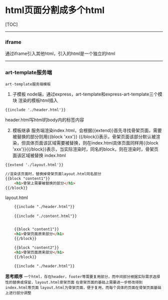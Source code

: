 # html页面分割成多个html
[TOC]
***
### iframe
通过iframe引入其他html，引入的html是一个独立的html

***
### art-template服务端
`art-template服务端模板`

1. 子模板
node端，通过express，art-template和express-art-template三个模块
渲染的模板html插入
```html
{{include './header.html'}}
```
header.html写html的body内的标签内容

2. 模板继承
服务端渲染index.html，会根据{{extend}}首先寻找骨架页面，需要被替换的部分则用{{block 'xxx'}}
{{/block}}表示，骨架页面该部分默认被渲染，但具体页面该区域需要被替换，则在index.html具体页面同样用{{block 'xxx'}}{{/block}}表示，当实际渲染时，同名的block，则在渲染时，骨架页面该区域被替换
index.html
```html
{{extend './layout.html'}}

//渲染该页面时，替换掉骨架页面layout.html同名部分
{{block "content1"}}
    <h1>骨架上需要被替换的部分</h1>
{{/block}}
```
layout.html
```html
    {{include "./header.html"}}
    
    {{include "./content.html"}}


    {{block "content1"}}
    <h1>骨架页面原来部分</h1>
    {{/block}}

    {{block "content2"}}
    <h1>骨架页面原来部分</h1>
    {{/block}}

    {{include "./header.html"}}
```
**思考顺序**
`一个html，存在header，footer等需要复用部分，而中间部分根据实际需求选择性的替换或保留，layout.html骨架页面`
`在骨架页面的基础上需要进一步修改得到index.html等页面`
`layout.html为骨架页面，便于复用，而每个具体的页面在骨架页面基础上进行部分调整`


